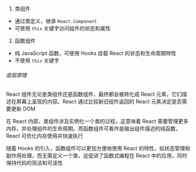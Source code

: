 1. 类组件

- 通过类定义，继承 `React.Component`
- 可使用 `this` 关键字访问组件的状态和属性

2. 函数组件

- 纯 JavaScript 函数，可使用 Hooks 挂载 React 的状态和生命周期特性
- 不使用 `this` 关键字

###### 底层原理

React 组件无论是类组件还是函数组件，最终都会被转化成 React 元素，它们描述在屏幕上呈现的内容。React 通过比较新旧组件返回的 React 元素决定是否需要更新 DOM

在 React 内部，类组件涉及实例化一个类的过程，这意味着 React 需要管理更多内存，并处理组件的生命周期。而函数组件可看作是输出组件描述的纯函数，React 可优化内存使用并快速执行

随着 Hooks 的引入，函数组件可以更加方便地使用 React 的特性，如状态管理和副作用处理，而无需定义一个类，这促进了函数式编程在 React 中的应用，同时保持代码的简洁和可读性
